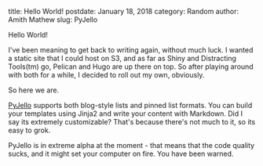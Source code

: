 title: Hello World!
postdate: January 18, 2018
category: Random
author: Amith Mathew
slug: PyJello


Hello World! 

I've been meaning to get back to writing again, without much luck. I wanted a static site that I could host on S3, and as far as Shiny and Distracting Tools(tm) go, Pelican and Hugo are up there on top. So after playing around with both for a while, I decided to roll out my own, obviously.

So here we are.

[PyJello](https://github.com/amithmathew/pyjello) supports both blog-style lists and pinned list formats. 
You can build your templates using Jinja2 and write your content with Markdown.
Did I say its extremely customizable? That's because there's not much to it, so its easy to grok.

PyJello is in extreme alpha at the moment - that means that the code quality sucks, and it might set your computer on fire. You have been warned.







